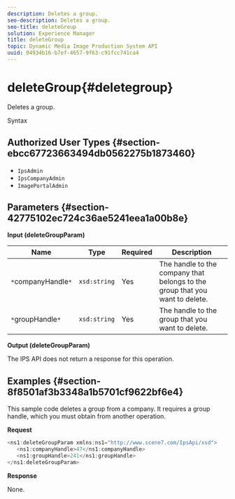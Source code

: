 ```yaml
---
description: Deletes a group.
seo-description: Deletes a group.
seo-title: deleteGroup
solution: Experience Manager
title: deleteGroup
topic: Dynamic Media Image Production System API
uuid: 04934b16-b7ef-4657-9f63-c91fcc741ca4
---
```


# deleteGroup{#deletegroup}

Deletes a group.

 Syntax 

## Authorized User Types {#section-ebcc67723663494db0562275b1873460}

* `IpsAdmin` 
* `IpsCompanyAdmin` 
* `ImagePortalAdmin`

## Parameters {#section-42775102ec724c36ae5241eea1a00b8e}

**Input (deleteGroupParam)** 

|  Name  | Type  | Required  | Description  |
|---|---|---|---|
|  `*`companyHandle`*`  | `xsd:string`  | Yes  | The handle to the company that belongs to the group that you want to delete.  |
|  `*`groupHandle`*`  | `xsd:string`  | Yes  | The handle to the group that you want to delete.  |

**Output (deleteGroupParam)**

The IPS API does not return a response for this operation.

## Examples {#section-8f8501af3b3348a1b5701cf9622bf6e4}

This sample code deletes a group from a company. It requires a group handle, which you must obtain from another operation.

**Request** 

```java
<ns1:deleteGroupParam xmlns:ns1="http://www.scene7.com/IpsApi/xsd">
   <ns1:companyHandle>47</ns1:companyHandle>
   <ns1:groupHandle>241</ns1:groupHandle>
</ns1:deleteGroupParam>
```

**Response**

None. 
